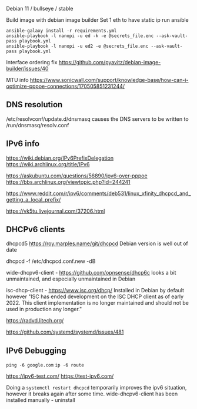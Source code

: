 Debian 11 / bullseye / stable

Build image with debian image builder
Set 1 eth to have static ip
run ansible


```
ansible-galaxy install -r requirements.yml
ansible-playbook -l nanopi -u ed -k -e @secrets_file.enc --ask-vault-pass playbook.yml
ansible-playbook -l nanopi -u ed2 -e @secrets_file.enc --ask-vault-pass playbook.yml 
```

Interface ordering fix
https://github.com/pyavitz/debian-image-builder/issues/40

MTU info
https://www.sonicwall.com/support/knowledge-base/how-can-i-optimize-pppoe-connections/170505851231244/

## DNS resolution
/etc/resolvconf/update.d/dnsmasq causes the DNS servers to be written to /run/dnsmasq/resolv.conf 

## IPv6 info

https://wiki.debian.org/IPv6PrefixDelegation
https://wiki.archlinux.org/title/IPv6

https://askubuntu.com/questions/56890/ipv6-over-pppoe
https://bbs.archlinux.org/viewtopic.php?id=244241

https://www.reddit.com/r/ipv6/comments/deb531/linux_xfinity_dhcpcd_and_getting_a_local_prefix/

https://vk5tu.livejournal.com/37206.html

## DHCPv6 clients

dhcpcd5 https://roy.marples.name/git/dhcpcd Debian version is well out of date

dhcpcd -f /etc/dhcpcd.conf.new -dB


wide-dhcpv6-client - https://github.com/opnsense/dhcp6c looks a bit unmaintained, and especially unmaintained in Debian

isc-dhcp-client - https://www.isc.org/dhcp/ Installed in Debian by default however "ISC has ended development on the ISC DHCP client as of early 2022. This client implementation is no longer maintained and should not be used in production any longer."

https://radvd.litech.org/

https://github.com/systemd/systemd/issues/481

## IPv6 Debugging
`ping -6 google.com`
`ip -6 route`

https://ipv6-test.com/
https://test-ipv6.com/

Doing a `systemctl restart dhcpcd` temporarily improves the ipv6 situation, however it breaks again after some time.
wide-dhcpv6-client has been installed manually - uninstall